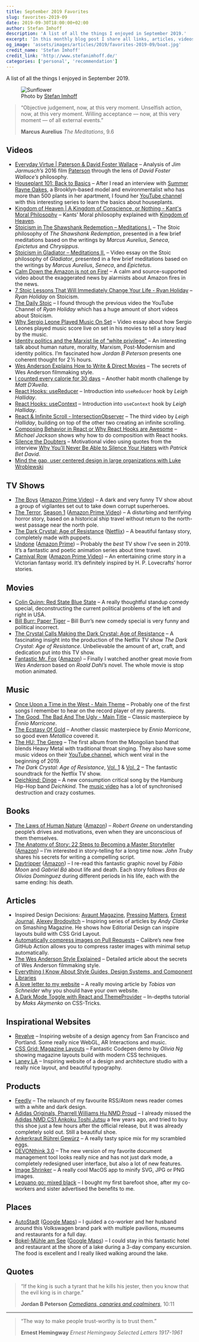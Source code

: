 ```yaml
---
title: September 2019 Favorites
slug: favorites-2019-09
date: 2019-09-30T18:00:00+02:00
author: Stefan Imhoff
description: 'A list of all the things I enjoyed in September 2019.'
excerpt: 'In this monthly blog post I share all links, articles, videos, books, products or other things I liked in the month. This is a list of all the things I enjoyed in September 2019.'
og_image: 'assets/images/articles/2019/favorites-2019-09/boat.jpg'
credit_name: 'Stefan Imhoff'
credit_link: 'http://www.stefanimhoff.de/'
categories: ['personal', 'recommendation']
---
```


A list of all the things I enjoyed in September 2019.

<figure class="image-figure">
<img src="/assets/images/articles/2019/favorites-2019-09/boat.jpg" alt="Sunflower">
<figcaption>
Photo by <a href="https://www.stefanimhoff.de/">Stefan Imhoff</a>
</figcaption>
</figure>

<blockquote>
  <p>“Objective judgement, now, at this very moment. Unselfish action, now, at this very moment. Willing acceptance — now, at this very moment — of all external events.”</p>
  <footer>
    <strong>Marcus Aurelius</strong>
    <cite>The Meditations</cite>, 9.6
  </footer>
</blockquote>

## Videos

- [Everyday Virtue | Paterson & David Foster Wallace](https://www.youtube.com/watch?v=RnGvWTRQ9j4) – Analysis of _Jim Jarmusch’s_ 2016 film [Paterson](https://www.imdb.com/title/tt5247022/) through the lens of _David Foster Wallace’s_ philosophy.
- [Houseplant 101: Back to Basics](https://www.youtube.com/playlist?list=PLpBzvPnmlkNS1TF3--OaY4eDoPapMRIBZ) – After I read an interview with [Summer Rayne Oakes](http://www.summerrayne.net/), a Brooklyn-based model and environmentalist who has more than 500 plants in her apartment, I found her [YouTube channel](https://www.youtube.com/channel/UCQlO-ab3L9WIUDCN899q56w) with this interesting series to learn the basics about houseplants.
- [Kingdom of Heaven | A Kingdom of Conscience, or Nothing - Kant's Moral Philosophy](https://www.youtube.com/watch?v=RRoJey3NBvE) – Kants’ Moral philosophy explained with [Kingdom of Heaven](https://www.imdb.com/title/tt0320661/).
- [Stoicism in The Shawshank Redemption – Meditations I.](https://www.youtube.com/watch?v=Sbgpjcf-i8I) – The Stoic philosophy of _The Shawshank Redemption_, presented in a few brief meditations based on the writings by _Marcus Aurelius_, _Seneca_, _Epictetus_ and _Chrysippus_.
- [Stoicism in Gladiator – Meditations II.](https://www.youtube.com/watch?v=tXi5J6NH_mw) – Video essay on the Stoic philosophy of _Gladiator_, presented in a few brief meditations based on the writings by _Marcus Aurelius_, _Seneca_, and _Epictetus_.
- [Calm Down the Amazon is not on Fire!](https://www.youtube.com/watch?v=6MOYzWZR_yw) – A calm and source-supported video about the exaggerated news by alarmists about Amazon fires in the news.
- [7 Stoic Lessons That Will Immediately Change Your Life - Ryan Holiday](https://www.youtube.com/watch?v=GB0V3WXWvK8) – _Ryan Holiday_ on Stoicism.
- [The Daily Stoic](https://www.youtube.com/channel/UCkUaT0T03TJvafYkfATM2Ag) – I found through the previous video the YouTube Channel of _Ryan Holiday_ which has a huge amount of short videos about Stoicism.
- [Why Sergio Leone Played Music On Set](https://www.youtube.com/watch?v=JiQLHL10BYo) – Video essay about how Sergio Leones played music score live on set in his movies to tell a story lead by the music.
- [Identity politics and the Marxist lie of “white privilege”](https://www.youtube.com/watch?v=PfH8IG7Awk0) – An interesting talk about human nature, morality, Marxism, Post-Modernism and identity politics. I’m fascinated how _Jordan B Peterson_ presents one coherent thought for 2 ½ hours.
- [Wes Anderson Explains How to Write & Direct Movies](https://www.youtube.com/watch?v=Sdt0oam6O1o) – The secrets of Wes Anderson filmmaking style.
- [I counted every calorie for 30 days](https://www.youtube.com/watch?v=F2btwUXNXh0) – Another habit month challenge by _Matt D’Avella_.
- [React Hooks: useReducer](https://www.youtube.com/watch?v=cKzrgB6MqqM) – Introduction into `useReducer` hook by _Leigh Halliday_.
- [React Hooks: useContext](https://www.youtube.com/watch?v=u06qAON66iw) – Introduction into `useContext` hook by _Leigh Halliday_.
- [React & Infinite Scroll - IntersectionObserver](https://www.youtube.com/watch?v=GVDiw3lAyp0) – The third video by _Leigh Halliday_, building on top of the other two creating an infinite scrolling.
- [Composing Behavior in React or Why React Hooks are Awesome](https://www.youtube.com/watch?v=nUzLlHFVXx0) – _Michael Jackson_ shows why how to do composition with React hooks.
- [Silence the Doubters](https://www.youtube.com/watch?v=JgaokQPGMLs) – Motivational video using quotes from the interview [Why You’ll Never Be Able to Silence Your Haters](https://www.youtube.com/watch?v=Mj8kr-wZqlM) with _Patrick Bet David_.
- [Mind the gap, user centered design in large organizations with Luke Wroblewski](https://www.youtube.com/watch?v=mAiNdU1go1A)

## TV Shows

- [The Boys](https://www.imdb.com/title/tt1190634/) ([Amazon Prime Video](https://www.amazon.de/gp/video/detail/0JP3P1GWSPLC964GKV7RRSNABX/)) – A dark and very funny TV show about a group of vigilantes set out to take down corrupt superheroes.
- [The Terror](https://www.imdb.com/title/tt2708480/), [Season 1](https://www.imdb.com/title/tt2708480/episodes?season=1) ([Amazon Prime Video](https://www.amazon.de/gp/video/detail/0IE69GRNV0YBA46CLDW3Q2WC3F/)) – A disturbing and terrifying horror story, based on a historical ship travel without return to the north-west passage near the north pole.
- [The Dark Crystal: Age of Resistance](https://www.imdb.com/title/tt6905542/) ([Netflix](https://www.netflix.com/title/80148535)) – A beautiful fantasy story, completely made with puppets.
- [Undone](https://www.imdb.com/title/tt8101850/) ([Amazon Prime](https://www.amazon.de/gp/video/detail/B07XGFD4Q4/)) – Probably the _best_ TV show I’ve seen in 2019. It’s a fantastic and poetic animation series about time travel.
- [Carnival Row](https://www.imdb.com/title/tt0489974/) ([Amazon Prime Video](https://www.amazon.de/The-Gloaming/dp/B07WSY9SPP/)) – An entertaining crime story in a Victorian fantasy world. It’s definitely inspired by H. P. Lovecrafts’ horror stories.

## Movies

- [Colin Quinn: Red State Blue State](https://www.netflix.com/title/81156592?s=i&trkid=14170286) – A really thoughtful standup comedy special, deconstructing the current political problems of the left and right in USA.
- [Bill Burr: Paper Tiger](https://www.netflix.com/title/81060174?s=i&trkid=13747225) – Bill Burr’s new comedy special is very funny and political incorrect.
- [The Crystal Calls Making the Dark Crystal: Age of Resistance](https://www.netflix.com/title/80238013) – A fascinating insight into the production of the Netflix TV show _The Dark Crystal: Age of Resistance_. Unbelievable the amount of art, craft, and dedication put into this TV show.
- [Fantastic Mr. Fox](https://www.imdb.com/title/tt0432283/) ([Amazon](https://www.amazon.de/Fantastische-Mr-Fox-Bill-Murray/dp/B00IFHG69O)) – Finally I watched another great movie from _Wes Anderson_ based on _Roald Dahl’s_ novel. The whole movie is stop motion animated.

## Music

- [Once Upon a Time in the West - Main Theme](https://open.spotify.com/track/0c89GbbUO3degznx9eYrq0?si=M8Xw0SQUT_Co_JFLV409AA) – Probably one of the first songs I remember to hear on the record player of my parents.
- [The Good, The Bad And The Ugly - Main Title](https://open.spotify.com/track/1JSIWsJfxOji0FrxFcxdCK?si=wlTYQQ5sQCS7fQdpINlViA) – Classic masterpiece by _Ennio Morricone_.
- [The Ecstasy Of Gold](https://open.spotify.com/track/6PrKZUXJPmBiobMN44yR8Y?si=yGsqWdesSWCpNSkqgtU_TQ) – Another classic masterpiece by _Ennio Morricone_, so good even _Metallica_ covered it.
- [The HU: The Gereg](https://open.spotify.com/album/6YIA45KnCATXRzPFOeA9S8?si=IbDdTattSHGenA6yvwVDEg) – The first album from the Mongolian band that blends Heavy Metal with traditional throat singing. They also have some music videos on their [YouTube channel](https://www.youtube.com/channel/UCs6vRDdkZ8bP8Xt6WHbvrwA/), which went viral in the beginning of 2019.
- _The Dark Crystal: Age of Resistance_, [Vol. 1](https://open.spotify.com/album/6r2bW8XtrVw7CPAMQN9LQO?si=UomFnt2ySiGd3UOzr8SwCw) & [Vol. 2](https://open.spotify.com/album/7veRmTgiNTrpxjZj8y0t4Z?si=U3HQHOszTpeweJRt8ArIvQ) – The fantastic soundtrack for the Netflix TV show.
- [Deichkind: Dinge](https://open.spotify.com/track/1vk6QrnVpwPaHHw4jizhFP?si=RKJcG7dYQUeIT9gheevERQ) – A new consumption critical song by the Hamburg Hip-Hop band _Deichkind_. The [music video](https://www.youtube.com/watch?v=XLhQvgdXbgo) has a lot of synchronised destruction and crazy costumes.

## Books

- [The Laws of Human Nature](https://www.goodreads.com/book/show/40060191-the-laws-of-human-nature) ([Amazon](http://www.amazon.de/gp/product/B07C87SQ53?ie=UTF8&tag=kogakurede-21&linkCode=as2&camp=1638&creative=6742&creativeASIN=B07C87SQ53)) – _Robert Greene_ on understanding people’s drives and motivations, even when they are unconscious of them themselves.
- [The Anatomy of Story: 22 Steps to Becoming a Master Storyteller](https://www.goodreads.com/book/show/1383168.The_Anatomy_of_Story) ([Amazon](http://www.amazon.de/gp/product/0865479518?ie=UTF8&tag=kogakurede-21&linkCode=as2&camp=1638&creative=6742&creativeASIN=0865479518)) – I’m interested in story-telling for a long time now. _John Truby_ shares his secrets for writing a compelling script.
- [Daytripper](https://www.goodreads.com/book/show/8477057-daytripper) ([Amazon](http://www.amazon.de/gp/product/1401229697?ie=UTF8&tag=stefanimhoffde-21&linkCode=as2&camp=1638&creative=6742&creativeASIN=1401229697)) – I re-read this fantastic graphic novel by _Fábio Moon_ and _Gabriel Bá_ about life and death. Each story follows _Bras de Olivias Dominguez_ during different periods in his life, each with the same ending: his death.

## Articles

- Inspired Design Decisions: [Avaunt Magazine](https://www.smashingmagazine.com/2019/06/inspired-design-decisions-avaunt-magazine/), [Pressing Matters](https://www.smashingmagazine.com/2019/07/inspired-design-decisions-pressing-matters/), [Ernest Journal](https://www.smashingmagazine.com/2019/08/inspired-design-decisions-ernest-journal/), [Alexey Brodovitch](https://www.smashingmagazine.com/2019/09/inspired-design-decisions-alexey-brodovitch/) – Inspiring series of articles by _Andy Clarke_ on Smashing Magazine. He shows how Editorial Design can inspire layouts build with CSS Grid Layout.
- [Automatically compress images on Pull Requests](https://calibreapp.com/blog/compress-images-in-prs/) – Calibre’s new free GitHub Action allows you to compress raster images with minimal setup automatically.
- [The Wes Anderson Style Explained](https://www.studiobinder.com/blog/wes-anderson-style/) – Detailed article about the secrets of Wes Anderson filmmaking style.
- [Everything I Know About Style Guides, Design Systems, and Component Libraries](https://leerob.io/blog/style-guides-component-libraries-design-systems/)
- [A love letter to my website](https://www.vanschneider.com/a-love-letter-to-personal-websites) – A really moving article by _Tobias van Schneider_ why you should have your own website.
- [A Dark Mode Toggle with React and ThemeProvider](https://css-tricks.com/a-dark-mode-toggle-with-react-and-themeprovider/) – In-depths tutorial by _Maks Akymenko_ on CSS-Tricks.

## Inspirational Websites

- [Revølve](https://revolvestudio.co/) – Inspiring website of a design agency from San Francisco and Portland. Some really nice WebGL, AR Interactions and music.
- [CSS Grid: Magazine Layouts](https://codepen.io/oliviale/full/GRKQoKM) – Fantastic Codepen demo by _Olivia Ng_ showing magazine layouts build with modern CSS techniques.
- [Laney LA](https://www.laney.la/) – Inspiring website of a design and architecture studio with a really nice layout, and beautiful typography.

## Products

- [Feedly](https://blog.feedly.com/leftnav-and-darktheme/) – The relaunch of my favourite RSS/Atom news reader comes with a white and dark design.
- [Adidas Originals, Pharrell Williams Hu NMD Proud](https://www.adidas.de/pharrell-williams-hu-nmd-proud-schuh/EG7836.html) – I already missed the [Adidas NMD CS1 Ankoku Toshi Jutsu](https://www.ankoku-toshi-jutsu.com/) a few years ago, and tried to buy this shoe just a few hours after the official release, but it was already completely sold out. Still a beautiful shoe.
- [Ankerkraut Rührei Gewürz](https://www.ankerkraut.de/ruehrei-mix) – A really tasty spice mix for my scrambled eggs.
- [DEVONthink 3.0](https://www.devontechnologies.com/blog/devonthink-30) – The new version of my favorite document management tool looks really nice and has not just dark mode, a completely redesigned user interface, but also a lot of new features.
- [Image Shrinker](https://image-shrinker.com/) – A really cool MacOS app to minify SVG, JPG or PNG images.
- [Leguano go: mixed black](https://www.leguano.eu/go-mixed-black.html) – I bought my first barefoot shoe, after my co-workers and sister advertised the benefits to me.

## Places

- [AutoStadt](https://www.autostadt.de/) ([Google Maps](https://goo.gl/maps/C1d846qwHBQ4DtKo9)) – I guided a co-worker and her husband around this Volkswagen brand park with multiple pavilions, museums and restaurants for a full day.
- [Bokel-Mühle am See](https://www.bokelmuehle.de/) ([Google Maps](https://goo.gl/maps/QZBpFTuWi3Wkbr5CA)) – I could stay in this fantastic hotel and restaurant at the shore of a lake during a 3-day company excursion. The food is excellent and I really liked walking around the lake.

## Quotes

<blockquote>
  <p>“If the king is such a tyrant that he kills his jester, then you know that the evil king is in charge.”</p>
  <footer>
    <strong>Jordan B Peterson</strong>
    <cite><a href="https://youtu.be/SYnCaCQe-sI?t=602">Comedians, canaries and coalminers</a></cite>, 10:11
  </footer>
</blockquote>

---

<blockquote>
  <p>“The way to make people trust-worthy is to trust them.”</p>
  <footer>
    <strong>Ernest Hemingway</strong>
    <cite>Ernest Hemingway Selected Letters 1917-1961</cite>
  </footer>
</blockquote>
